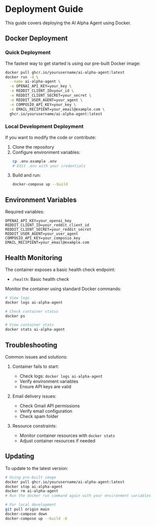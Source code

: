 # Deployment Guide

This guide covers deploying the AI Alpha Agent using Docker.

## Docker Deployment

### Quick Deployment

The fastest way to get started is using our pre-built Docker image:

```bash
docker pull ghcr.io/yourusername/ai-alpha-agent:latest
docker run -d \
  --name ai-alpha-agent \
  -e OPENAI_API_KEY=your_key \
  -e REDDIT_CLIENT_ID=your_id \
  -e REDDIT_CLIENT_SECRET=your_secret \
  -e REDDIT_USER_AGENT=your_agent \
  -e COMPOSIO_API_KEY=your_key \
  -e EMAIL_RECIPIENT=your_email@example.com \
  ghcr.io/yourusername/ai-alpha-agent:latest
```

### Local Development Deployment

If you want to modify the code or contribute:

1. Clone the repository
2. Configure environment variables:
   ```bash
   cp .env.example .env
   # Edit .env with your credentials
   ```
3. Build and run:
   ```bash
   docker-compose up --build
   ```

## Environment Variables

Required variables:
```
OPENAI_API_KEY=your_openai_key
REDDIT_CLIENT_ID=your_reddit_client_id
REDDIT_CLIENT_SECRET=your_reddit_secret
REDDIT_USER_AGENT=your_user_agent
COMPOSIO_API_KEY=your_composio_key
EMAIL_RECIPIENT=your_email@example.com
```

## Health Monitoring

The container exposes a basic health check endpoint:
- `/health`: Basic health check

Monitor the container using standard Docker commands:
```bash
# View logs
docker logs ai-alpha-agent

# Check container status
docker ps

# View container stats
docker stats ai-alpha-agent
```

## Troubleshooting

Common issues and solutions:

1. Container fails to start:
   - Check logs: `docker logs ai-alpha-agent`
   - Verify environment variables
   - Ensure API keys are valid

2. Email delivery issues:
   - Check Gmail API permissions
   - Verify email configuration
   - Check spam folder

3. Resource constraints:
   - Monitor container resources with `docker stats`
   - Adjust container resources if needed

## Updating

To update to the latest version:

```bash
# Using pre-built image
docker pull ghcr.io/yourusername/ai-alpha-agent:latest
docker stop ai-alpha-agent
docker rm ai-alpha-agent
# Run the docker run command again with your environment variables

# For local development
git pull origin main
docker-compose down
docker-compose up --build -d
``` 